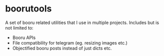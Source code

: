 # boorutools

A set of booru related utilities that I use in multiple projects. Includes but
is not limited to:

- Booru APIs
- File compatibility for telegram (eg. resizing images etc.)
- Objectified booru posts instead of just dicts etc.

